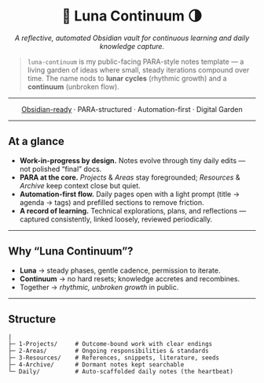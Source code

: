 <h1 align="center">🌙 Luna Continuum 🌗</h1>

<p align="center"><em>A reflective, automated Obsidian vault for continuous learning and daily knowledge capture.</em></p>

> `luna-continuum` is my public-facing PARA-style notes template — a living garden of ideas where small, steady iterations compound over time. The name nods to **lunar cycles** (rhythmic growth) and a **continuum** (unbroken flow).

---

<p align="center">
  <a href="https://obsidian.md">Obsidian-ready</a> ·
  PARA-structured ·
  Automation-first ·
  Digital Garden
</p>

---

## At a glance

- **Work-in-progress by design.** Notes evolve through tiny daily edits — not polished “final” docs.
- **PARA at the core.** *Projects* & *Areas* stay foregrounded; *Resources* & *Archive* keep context close but quiet.
- **Automation-first flow.** Daily pages open with a light prompt (title → agenda → tags) and prefilled sections to remove friction.
- **A record of learning.** Technical explorations, plans, and reflections — captured consistently, linked loosely, reviewed periodically.

---

## Why “Luna Continuum”?

- **Luna** → steady phases, gentle cadence, permission to iterate.
- **Continuum** → no hard resets; knowledge accretes and recombines.
- Together → *rhythmic, unbroken growth* in public.

---

## Structure

```text
|
├─ 1-Projects/     # Outcome-bound work with clear endings
├─ 2-Areas/        # Ongoing responsibilities & standards
├─ 3-Resources/    # References, snippets, literature, seeds
├─ 4-Archive/      # Dormant notes kept searchable
└─ Daily/          # Auto-scaffolded daily notes (the heartbeat)